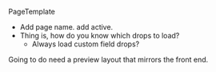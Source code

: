 PageTemplate 
- Add page name. add active.
- Thing is, how do you know which drops to load?
  - Always load custom field drops?
  



Going to do need a preview layout that mirrors the front end.